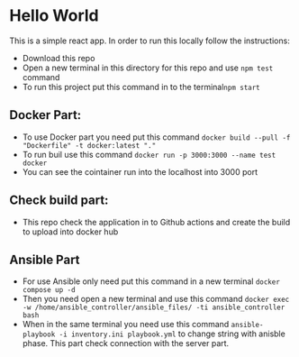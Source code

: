 # Hello World

This is a simple react app. In order to run this locally follow the
instructions:

* Download this repo 
* Open a new terminal in this directory for this repo and use  `npm test` command
* To run this project put this command in to the terminal`npm start`

## Docker Part:
* To use Docker part you need put this command `docker build --pull -f "Dockerfile" -t docker:latest "."`
* To run buil use this command `docker run -p 3000:3000 --name test docker`
* You can see the cointainer run into the localhost into 3000 port

## Check build part:
* This repo check the application in to Github actions and create the build to upload into docker hub

## Ansible Part
* For use Ansible only need put this command in a new terminal `docker compose up -d`
* Then you need open a new terminal and use this command `docker exec -w /home/ansible_controller/ansible_files/ -ti ansible_controller bash`
* When in the same terminal you need use this command `ansible-playbook -i inventory.ini playbook.yml` to change string with anisble phase. This part check connection with the server part. 








